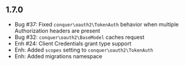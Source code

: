 1.7.0
-----
- Bug #37: Fixed `conquer\oauth2\TokenAuth` behavior when multiple Authorization headers are present
- Bug #32: `conquer\oauth2\BaseModel` caches request
- Enh #24: Client Credentials grant type support
- Enh: Added `scopes` setting to `conquer\oauth2\TokenAuth`
- Enh: Added migrations namespace
